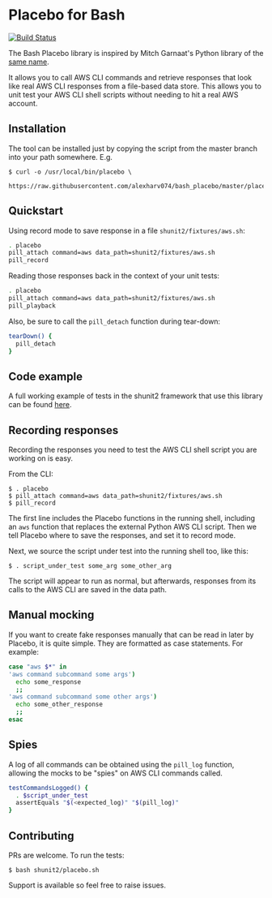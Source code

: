 # Placebo for Bash

[![Build Status](https://img.shields.io/travis/alexharv074/bash_placebo.svg)](https://travis-ci.org/alexharv074/bash_placebo)

The Bash Placebo library is inspired by Mitch Garnaat's Python library of the [same name](https://github.com/garnaat/placebo).

It allows you to call AWS CLI commands and retrieve responses that look like real AWS CLI responses from a file-based data store. This allows you to unit test your AWS CLI shell scripts without needing to hit a real AWS account.

## Installation

The tool can be installed just by copying the script from the master branch into your path somewhere. E.g.

~~~ text
$ curl -o /usr/local/bin/placebo \
    https://raw.githubusercontent.com/alexharv074/bash_placebo/master/placebo
~~~

## Quickstart

Using record mode to save response in a file `shunit2/fixtures/aws.sh`:

~~~ bash
. placebo
pill_attach command=aws data_path=shunit2/fixtures/aws.sh
pill_record
~~~

Reading those responses back in the context of your unit tests:

~~~ bash
. placebo
pill_attach command=aws data_path=shunit2/fixtures/aws.sh
pill_playback
~~~

Also, be sure to call the `pill_detach` function during tear-down:

~~~ bash
tearDown() {
  pill_detach
}
~~~

## Code example

A full working example of tests in the shunit2 framework that use this library can be found [here](https://github.com/alexharv074/shunit2_example).

## Recording responses

Recording the responses you need to test the AWS CLI shell script you are working on is easy.

From the CLI:

~~~ text
$ . placebo
$ pill_attach command=aws data_path=shunit2/fixtures/aws.sh
$ pill_record
~~~

The first line includes the Placebo functions in the running shell, including an `aws` function that replaces the external Python AWS CLI script. Then we tell Placebo where to save the responses, and set it to record mode.

Next, we source the script under test into the running shell too, like this:

~~~ text
$ . script_under_test some_arg some_other_arg
~~~

The script will appear to run as normal, but afterwards, responses from its calls to the AWS CLI are saved in the data path.

## Manual mocking

If you want to create fake responses manually that can be read in later by Placebo, it is quite simple. They are formatted as case statements. For example:

~~~ bash
case "aws $*" in
'aws command subcommand some args')
  echo some_response
  ;;
'aws command subcommand some other args')
  echo some_other_response
  ;;
esac
~~~

## Spies

A log of all commands can be obtained using the `pill_log` function, allowing the mocks to be "spies" on AWS CLI commands called.

~~~ bash
testCommandsLogged() {
  . $script_under_test
  assertEquals "$(<expected_log)" "$(pill_log)"
}
~~~

## Contributing

PRs are welcome. To run the tests:

~~~ text
$ bash shunit2/placebo.sh
~~~

Support is available so feel free to raise issues.
